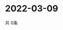 # 2022-03-09
  共 0条

  <!-- BEGIN -->
  <!-- 最后更新时间Wed Mar 09 2022 18:07:01 GMT+0000 (Coordinated Universal Time) -->
  
  <!-- END -->
  
  